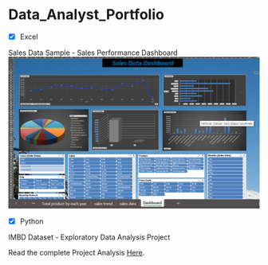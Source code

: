 # Data_Analyst_Portfolio

- [x] Excel


Sales Data Sample - Sales Performance Dashboard
![Dashboard](Images/Sales.png)

- [x] Python

IMBD Dataset - Exploratory Data Analysis Project

Read the complete Project Analysis [Here](imdb.ipynb).
